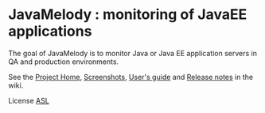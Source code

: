 ﻿JavaMelody : monitoring of JavaEE applications
=========================

The goal of JavaMelody is to monitor Java or Java EE application servers in QA and production environments.

See the [Project Home](../../wiki/Home), [Screenshots](../../wiki/Screenshots), [User's guide](../../wiki/UserGuide) and [Release notes](../../wiki/ReleaseNotes) in the wiki.

License [ASL](http://www.apache.org/licenses/LICENSE-2.0)
